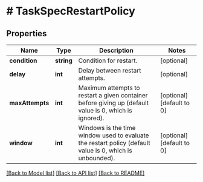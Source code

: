 # # TaskSpecRestartPolicy

## Properties

Name | Type | Description | Notes
------------ | ------------- | ------------- | -------------
**condition** | **string** | Condition for restart. | [optional] 
**delay** | **int** | Delay between restart attempts. | [optional] 
**maxAttempts** | **int** | Maximum attempts to restart a given container before giving up (default value is 0, which is ignored). | [optional] [default to 0]
**window** | **int** | Windows is the time window used to evaluate the restart policy (default value is 0, which is unbounded). | [optional] [default to 0]

[[Back to Model list]](../../README.md#documentation-for-models) [[Back to API list]](../../README.md#documentation-for-api-endpoints) [[Back to README]](../../README.md)


